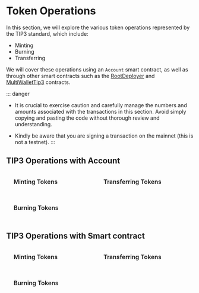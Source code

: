 # Token Operations

In this section, we will explore the various token operations represented by the TIP3 standard, which include:
- Minting
- Burning
- Transferring

We will cover these operations using an  `Account`  smart contract, as well as through other smart contracts such as the [RootDeployer](../prerequisites/rootDeployer.md) and [MultiWalletTip3](../prerequisites/multiWalletTIP3.md) contracts.

::: danger
- It is crucial to exercise caution and carefully manage the numbers and amounts associated with the transactions in this section. Avoid simply copying and pasting the code without thorough review and understanding.

- Kindly be aware that you are signing a transaction on the mainnet (this is not a testnet).
:::

## TIP3 Operations with Account

<div class="sections-container">
  <div class="bridge-section-row">
    <a href="/src/pages/guides/tokenOperations/usingAccount/mint.html">
      <span class="bridge-section">Minting Tokens</span>
    </a>
    <a href="/src/pages/guides/tokenOperations/usingAccount/transfer.html">
      <span class="bridge-section">Transferring Tokens</span>
    </a>
  </div>
    <div class="bridge-section-row">
    <a href="/src/pages/guides/tokenOperations/usingAccount/burn.html">
      <span class="bridge-section">Burning Tokens</span>
    </a>
  </div>
</div>


## TIP3 Operations with Smart contract
<div class="sections-container">
  <div class="bridge-section-row">
    <a href="/src/pages/guides/tokenOperations/usingSmartContract/mint.html">
      <span class="bridge-section">Minting Tokens</span>
    </a>
    <a href="/src/pages/guides/tokenOperations/usingSmartContract/transfer.html">
      <span class="bridge-section">Transferring Tokens</span>
    </a>
  </div>
  <div class="bridge-section-row">
    <a href="/src/pages/guides/tokenOperations/usingSmartContract/burn.html">
      <span class="bridge-section">Burning Tokens</span>
    </a>
  </div>

</div>

<style>
.bridge-section-row {
  display: flex;
  flex-wrap: wrap;
  justify-content: space-between;
  margin : 10px;
  cursor: pointer;;

}

.sections-container a{
    flex : 1;
    text-decoration: none;
}
.bridge-section {
  background-color: var(--vp-c-bg-mute);
  transition: background-color 0.1s;
  width : 98%;
  display: flex;
  padding: 1rem 0 1rem 10px;
  border: 1px solid var(--vp-c-divider);
  border-radius: 8px;
  font-weight: 600;
  font-size: 16px;
  text-align: left;
  margin-bottom: 0.5rem;
}
</style>
